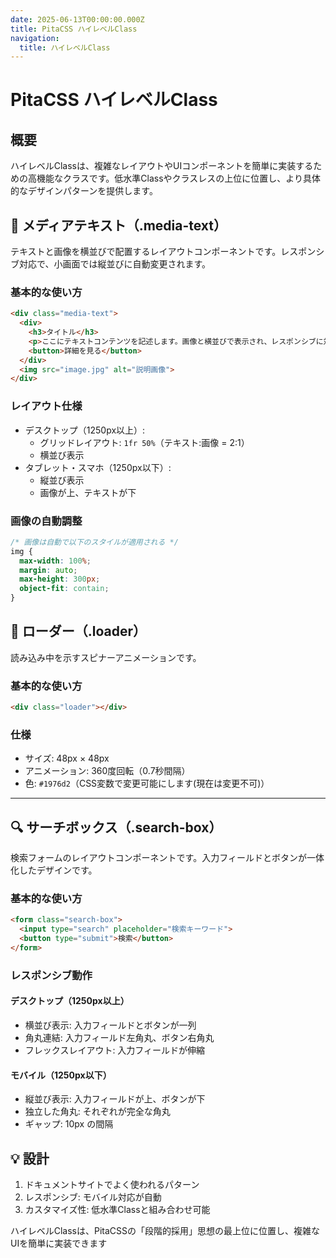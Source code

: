 ```yaml
---
date: 2025-06-13T00:00:00.000Z
title: PitaCSS ハイレベルClass
navigation:
  title: ハイレベルClass
---
```


# PitaCSS ハイレベルClass

## 概要

ハイレベルClassは、複雑なレイアウトやUIコンポーネントを簡単に実装するための高機能なクラスです。低水準Classやクラスレスの上位に位置し、より具体的なデザインパターンを提供します。

## 📰 メディアテキスト（.media-text）

テキストと画像を横並びで配置するレイアウトコンポーネントです。レスポンシブ対応で、小画面では縦並びに自動変更されます。

### 基本的な使い方

```html
<div class="media-text">
  <div>
    <h3>タイトル</h3>
    <p>ここにテキストコンテンツを記述します。画像と横並びで表示され、レスポンシブに対応しています。</p>
    <button>詳細を見る</button>
  </div>
  <img src="image.jpg" alt="説明画像">
</div>
```

### レイアウト仕様

- デスクトップ（1250px以上）:
  - グリッドレイアウト: `1fr 50%`（テキスト:画像 = 2:1）
  - 横並び表示
- タブレット・スマホ（1250px以下）:
  - 縦並び表示
  - 画像が上、テキストが下

### 画像の自動調整

```css
/* 画像は自動で以下のスタイルが適用される */
img {
  max-width: 100%;
  margin: auto;
  max-height: 300px;
  object-fit: contain;
}
```

## 🔄 ローダー（.loader）

読み込み中を示すスピナーアニメーションです。

### 基本的な使い方

```html
<div class="loader"></div>
```

### 仕様

- サイズ: 48px × 48px
- アニメーション: 360度回転（0.7秒間隔）
- 色: `#1976d2`（CSS変数で変更可能にします(現在は変更不可)）

---

## 🔍 サーチボックス（.search-box）

検索フォームのレイアウトコンポーネントです。入力フィールドとボタンが一体化したデザインです。

### 基本的な使い方

```html
<form class="search-box">
  <input type="search" placeholder="検索キーワード">
  <button type="submit">検索</button>
</form>
```

### レスポンシブ動作

#### デスクトップ（1250px以上）

- 横並び表示: 入力フィールドとボタンが一列
- 角丸連結: 入力フィールド左角丸、ボタン右角丸
- フレックスレイアウト: 入力フィールドが伸縮

#### モバイル（1250px以下）

- 縦並び表示: 入力フィールドが上、ボタンが下
- 独立した角丸: それぞれが完全な角丸
- ギャップ: 10px の間隔

## 💡 設計

1. ドキュメントサイトでよく使われるパターン
2. レスポンシブ: モバイル対応が自動
3. カスタマイズ性: 低水準Classと組み合わせ可能

ハイレベルClassは、PitaCSSの「段階的採用」思想の最上位に位置し、複雑なUIを簡単に実装できます
